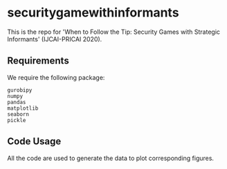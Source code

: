 # securitygamewithinformants

This is the repo for 'When to Follow the Tip: Security Games with Strategic Informants' (IJCAI-PRICAI 2020).

## Requirements
We require the following package:

```shell
gurobipy
numpy
pandas
matplotlib
seaborn
pickle
 ```

## Code Usage

All the code are used to generate the data to plot corresponding figures.